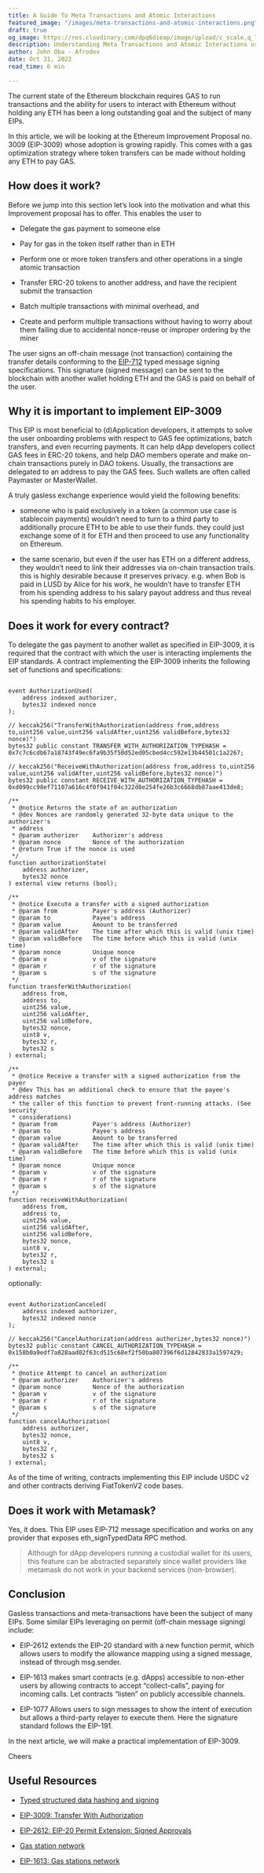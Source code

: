 ```yaml
---
title: A Guide To Meta Transactions and Atomic Interactions
featured_image: "/images/meta-transactions-and-atomic-interactions.png"
draft: true
og_image: https://res.cloudinary.com/dpq6dieap/image/upload/c_scale,q_71,w_532/v1679336331/og-images/meta-transactions-and-atomic-interactions_rjbu4n.jpg
description: Understanding Meta Transactions and Atomic Interactions using EIP-3009
author: John Oba - Afrodev
date: Oct 31, 2022
read_time: 6 min

---
```

The current state of the Ethereum blockchain requires GAS to run transactions and the ability for users to interact with Ethereum without holding any ETH has been a long outstanding goal and the subject of many EIPs.

In this article, we will be looking at the Ethereum Improvement Proposal no. 3009 (EIP-3009) whose adoption is growing rapidly. This comes with a gas optimization strategy where token transfers can be made without holding any ETH to pay GAS.  


## How does it work?

Before we jump into this section let’s look into the motivation and what this Improvement proposal has to offer. This enables the user to

- Delegate the gas payment to someone else

- Pay for gas in the token itself rather than in ETH

- Perform one or more token transfers and other operations in a single atomic transaction

- Transfer ERC-20 tokens to another address, and have the recipient submit the transaction

- Batch multiple transactions with minimal overhead, and

- Create and perform multiple transactions without having to worry about them failing due to accidental nonce-reuse or improper ordering by the miner

The user signs an off-chain message (not transaction) containing the transfer details conforming to the [EIP-712](https://eips.ethereum.org/EIPS/eip-712) typed message signing specifications. This signature (signed message) can be sent to the blockchain with another wallet holding ETH and the GAS is paid on behalf of the user.   


## Why it is important to implement EIP-3009

This EIP is most beneficial to (d)Application developers, it attempts to solve the user onboarding problems with respect to GAS fee optimizations, batch transfers, and even recurring payments.
It can help dApp developers collect GAS fees in ERC-20 tokens, and help DAO members operate and make on-chain transactions purely in DAO tokens. Usually, the transactions are delegated to an address to pay the GAS fees. Such wallets are often called Paymaster or MasterWallet.

A truly gasless exchange experience would yield the following benefits:

- someone who is paid exclusively in a token (a common use case is stablecoin payments) wouldn’t need to turn to a third party to additionally procure ETH to be able to use their funds. they could just exchange some of it for ETH and then proceed to use any functionality on Ethereum.

- the same scenario, but even if the user has ETH on a different address, they wouldn’t need to link their addresses via on-chain transaction trails. this is highly desirable because it preserves privacy. e.g. when Bob is paid in LUSD by Alice for his work, he wouldn’t have to transfer ETH from his spending address to his salary payout address and thus reveal his spending habits to his employer.   


## Does it work for every contract?

To delegate the gas payment to another wallet as specified in EIP-3009, it is required that the contract with which the user is interacting implements the EIP standards. A contract implementing the EIP-3009 inherits the following set of functions and specifications:

```solidity

event AuthorizationUsed(
    address indexed authorizer,
    bytes32 indexed nonce
);

// keccak256("TransferWithAuthorization(address from,address to,uint256 value,uint256 validAfter,uint256 validBefore,bytes32 nonce)")
bytes32 public constant TRANSFER_WITH_AUTHORIZATION_TYPEHASH = 0x7c7c6cdb67a18743f49ec6fa9b35f50d52ed05cbed4cc592e13b44501c1a2267;

// keccak256("ReceiveWithAuthorization(address from,address to,uint256 value,uint256 validAfter,uint256 validBefore,bytes32 nonce)")
bytes32 public constant RECEIVE_WITH_AUTHORIZATION_TYPEHASH = 0xd099cc98ef71107a616c4f0f941f04c322d8e254fe26b3c6668db87aae413de8;

/**
 * @notice Returns the state of an authorization
 * @dev Nonces are randomly generated 32-byte data unique to the authorizer's
 * address
 * @param authorizer    Authorizer's address
 * @param nonce         Nonce of the authorization
 * @return True if the nonce is used
 */
function authorizationState(
    address authorizer,
    bytes32 nonce
) external view returns (bool);

/**
 * @notice Execute a transfer with a signed authorization
 * @param from          Payer's address (Authorizer)
 * @param to            Payee's address
 * @param value         Amount to be transferred
 * @param validAfter    The time after which this is valid (unix time)
 * @param validBefore   The time before which this is valid (unix time)
 * @param nonce         Unique nonce
 * @param v             v of the signature
 * @param r             r of the signature
 * @param s             s of the signature
 */
function transferWithAuthorization(
    address from,
    address to,
    uint256 value,
    uint256 validAfter,
    uint256 validBefore,
    bytes32 nonce,
    uint8 v,
    bytes32 r,
    bytes32 s
) external;

/**
 * @notice Receive a transfer with a signed authorization from the payer
 * @dev This has an additional check to ensure that the payee's address matches
 * the caller of this function to prevent front-running attacks. (See security
 * considerations)
 * @param from          Payer's address (Authorizer)
 * @param to            Payee's address
 * @param value         Amount to be transferred
 * @param validAfter    The time after which this is valid (unix time)
 * @param validBefore   The time before which this is valid (unix time)
 * @param nonce         Unique nonce
 * @param v             v of the signature
 * @param r             r of the signature
 * @param s             s of the signature
 */
function receiveWithAuthorization(
    address from,
    address to,
    uint256 value,
    uint256 validAfter,
    uint256 validBefore,
    bytes32 nonce,
    uint8 v,
    bytes32 r,
    bytes32 s
) external;
```

optionally:

```solidity

event AuthorizationCanceled(
    address indexed authorizer,
    bytes32 indexed nonce
);

// keccak256("CancelAuthorization(address authorizer,bytes32 nonce)")
bytes32 public constant CANCEL_AUTHORIZATION_TYPEHASH = 0x158b0a9edf7a828aad02f63cd515c68ef2f50ba807396f6d12842833a1597429;

/**
 * @notice Attempt to cancel an authorization
 * @param authorizer    Authorizer's address
 * @param nonce         Nonce of the authorization
 * @param v             v of the signature
 * @param r             r of the signature
 * @param s             s of the signature
 */
function cancelAuthorization(
    address authorizer,
    bytes32 nonce,
    uint8 v,
    bytes32 r,
    bytes32 s
) external;
```

As of the time of writing, contracts implementing this EIP include USDC v2 and other contracts deriving FiatTokenV2 code bases.  


## Does it work with Metamask?

Yes, it does. This EIP uses EIP-712 message specification and works on any provider that exposes eth_signTypedData RPC method. 

> Although for dApp developers running a custodial wallet for its users, this feature can be abstracted separately since wallet providers like metamask do not work in your backend services (non-browser). 


## Conclusion

Gasless transactions and meta-transactions have been the subject of many EIPs. Some similar EIPs leveraging on permit (off-chain message signing) include:

- EIP-2612 extends the EIP-20 standard with a new function permit, which allows users to modify the allowance mapping using a signed message, instead of through msg.sender.

- EIP-1613 makes smart contracts (e.g. dApps) accessible to non-ether users by allowing contracts to accept “collect-calls”, paying for incoming calls. Let contracts “listen” on publicly accessible channels.

- EIP-1077 Allows users to sign messages to show the intent of execution but allows a third-party relayer to execute them. Here the signature standard follows the EIP-191.

In the next article, we will make a practical implementation of EIP-3009.

Cheers

## Useful Resources
- [Typed structured data hashing and signing](https://eips.ethereum.org/EIPS/eip-712) 

- [EIP-3009: Transfer With Authorization](https://eips.ethereum.org/EIPS/eip-3009)

- [EIP-2612: EIP-20 Permit Extension: Signed Approvals](https://eips.ethereum.org/EIPS/eip-2612)

- [Gas station network](https://docs.openzeppelin.com/gsn-provider/0.1/gsn-faq#does_gsn_work_with_metamask)

- [EIP-1613: Gas stations network](https://eips.ethereum.org/EIPS/eip-1613)